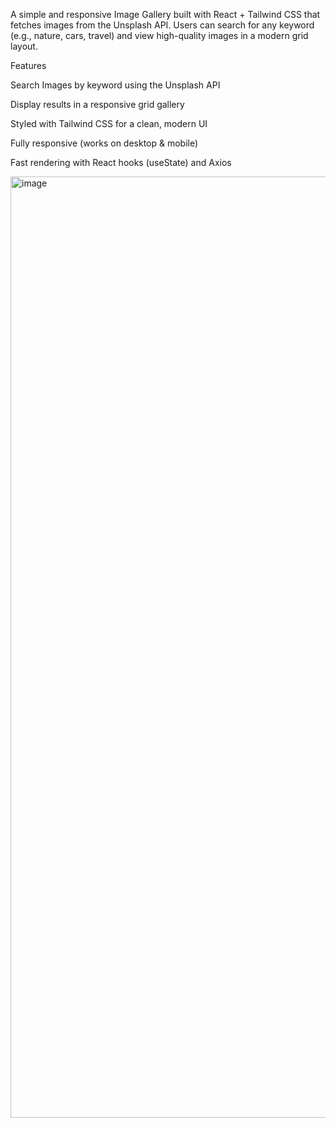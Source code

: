 A simple and responsive Image Gallery built with React + Tailwind CSS that fetches images from the Unsplash API.
Users can search for any keyword (e.g., nature, cars, travel) and view high-quality images in a modern grid layout.

 Features

 Search Images by keyword using the Unsplash API

 Display results in a responsive grid gallery

 Styled with Tailwind CSS for a clean, modern UI

 Fully responsive (works on desktop & mobile)

 Fast rendering with React hooks (useState) and Axios

<img width="1920" height="1506" alt="image" src="https://github.com/user-attachments/assets/28702b10-f2e7-422a-903e-364d78677c8d" />
